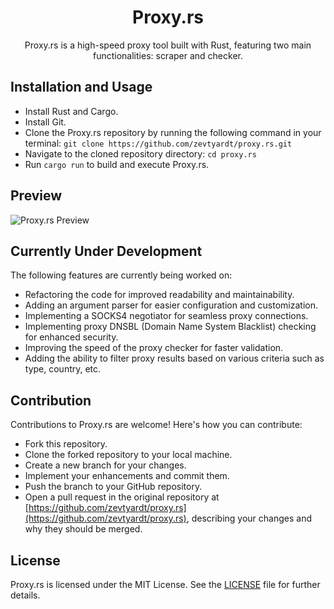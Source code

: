 <div align="center">
  
# Proxy.rs


Proxy.rs is a high-speed proxy tool built with Rust, featuring two main functionalities: scraper and checker.

  </div>
  
## Installation and Usage

- Install Rust and Cargo.
- Install Git.
- Clone the Proxy.rs repository by running the following command in your terminal:
  `git clone https://github.com/zevtyardt/proxy.rs.git`
- Navigate to the cloned repository directory:
  `cd proxy.rs`
- Run `cargo run` to build and execute Proxy.rs.

## Preview
![Proxy.rs Preview](https://i.ibb.co/4mwh4VH/a.png)


## Currently Under Development

The following features are currently being worked on:

- Refactoring the code for improved readability and maintainability.
- Adding an argument parser for easier configuration and customization.
- Implementing a SOCKS4 negotiator for seamless proxy connections.
- Implementing proxy DNSBL (Domain Name System Blacklist) checking for enhanced security.
- Improving the speed of the proxy checker for faster validation.
- Adding the ability to filter proxy results based on various criteria such as type, country, etc.

## Contribution

Contributions to Proxy.rs are welcome! Here's how you can contribute:

- Fork this repository.
- Clone the forked repository to your local machine.
- Create a new branch for your changes.
- Implement your enhancements and commit them.
- Push the branch to your GitHub repository.
- Open a pull request in the original repository at [https://github.com/zevtyardt/proxy.rs](https://github.com/zevtyardt/proxy.rs), describing your changes and why they should be merged.

## License

Proxy.rs is licensed under the MIT License. See the [LICENSE](https://github.com/zevtyardt/proxy.rs/blob/main/LICENSE) file for further details.
